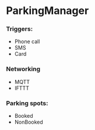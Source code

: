 # ParkingManager

### Triggers:
* Phone call
* SMS
* Card

### Networking
* MQTT
* IFTTT

### Parking spots:
* Booked
* NonBooked